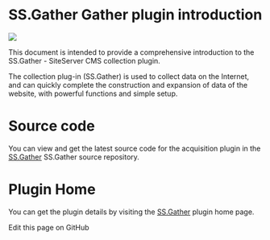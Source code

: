 # SS.Gather Gather plugin  introduction

![](/docs/ss/gather/assets/update/01.png)

This document is intended to provide a comprehensive introduction to the SS.Gather - SiteServer CMS collection plugin.

The collection plug-in (SS.Gather) is used to collect data on the Internet, and can quickly complete the construction and expansion of data of the website, with powerful functions and simple setup.

# Source code
You can view and get the latest source code for the acquisition plugin in the [SS.Gather](https://github.com/siteserver/ss.gather)  SS.Gather source repository.

# Plugin Home
You can get the plugin details by visiting the [SS.Gather](https://www.siteserver.cn/plugins/plugin.html?id=SS.Gather) plugin home page.

Edit this page on GitHub 